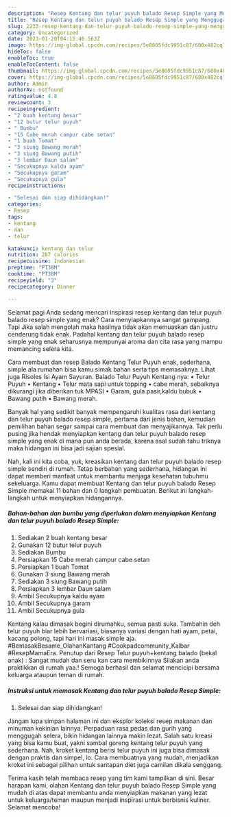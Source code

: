 ```yaml
---
description: "Resep Kentang dan telur puyuh balado Resep Simple yang Menggugah Selera, Buat Buka Puasa Lezat Sekali"
title: "Resep Kentang dan telur puyuh balado Resep Simple yang Menggugah Selera, Buat Buka Puasa Lezat Sekali"
slug: 2233-resep-kentang-dan-telur-puyuh-balado-resep-simple-yang-menggugah-selera-buat-buka-puasa-lezat-sekali
category: Uncategorized
date: 2023-01-20T04:15:46.563Z
image: https://img-global.cpcdn.com/recipes/5e8605fdc9951c87/680x482cq70/kentang-dan-telur-puyuh-balado-resep-simple-foto-resep-utama.jpg
hideToc: false
enableToc: true
enableTocContent: false
thumbnail: https://img-global.cpcdn.com/recipes/5e8605fdc9951c87/680x482cq70/kentang-dan-telur-puyuh-balado-resep-simple-foto-resep-utama.jpg
cover: https://img-global.cpcdn.com/recipes/5e8605fdc9951c87/680x482cq70/kentang-dan-telur-puyuh-balado-resep-simple-foto-resep-utama.jpg
author: Admin
authorAv: notfound
ratingvalue: 4.8
reviewcount: 3
recipeingredient:
- "2 buah kentang besar"
- "12 butur telur puyuh"
- " Bumbu"
- "15 Cabe merah campur cabe setan"
- "1 buah Tomat"
- "3 siung Bawang merah"
- "3 siung Bawang putih"
- "3 lembar Daun salam"
- "Secukupnya kaldu ayam"
- "Secukupnya garam"
- "Secukupnya gula"
recipeinstructions:

- "Selesai dan siap dihidangkan!"
categories:
- Resep
tags:
- kentang
- dan
- telur

katakunci: kentang dan telur 
nutrition: 287 calories
recipecuisine: Indonesian
preptime: "PT38M"
cooktime: "PT38M"
recipeyield: "3"
recipecategory: Dinner

---
```



Selamat pagi Anda sedang mencari inspirasi resep kentang dan telur puyuh balado resep simple yang enak? Cara menyiapkannya sangat gampang. Tapi Jika salah mengolah maka hasilnya tidak akan memuaskan dan justru cenderung tidak enak. Padahal kentang dan telur puyuh balado resep simple yang enak seharusnya mempunyai aroma dan cita rasa yang mampu memancing selera kita.


Cara membuat dan resep Balado Kentang Telur Puyuh enak, sederhana, simple ala rumahan bisa kamu simak bahan serta tips memasaknya. Lihat juga Risoles Isi Ayam Sayuran. Balado Telur Puyuh Kentang nya: • Telur Puyuh • Kentang • Telur mata sapi untuk topping • cabe merah, sebaiknya dikurangi jika diberikan tuk MPASI • Garam, gula pasir,kaldu bubuk • Bawang putih • Bawang merah.

Banyak hal yang sedikit banyak mempengaruhi kualitas rasa dari kentang dan telur puyuh balado resep simple, pertama dari jenis bahan, kemudian pemilihan bahan segar sampai cara membuat dan menyajikannya. Tak perlu pusing jika hendak menyiapkan kentang dan telur puyuh balado resep simple yang enak di mana pun anda berada, karena asal sudah tahu triknya maka hidangan ini bisa jadi sajian spesial.


Nah, kali ini kita coba, yuk, kreasikan kentang dan telur puyuh balado resep simple sendiri di rumah. Tetap berbahan yang sederhana, hidangan ini dapat memberi manfaat untuk membantu menjaga kesehatan tubuhmu sekeluarga. Kamu dapat membuat Kentang dan telur puyuh balado Resep Simple memakai 11 bahan dan 0 langkah pembuatan. Berikut ini langkah-langkah untuk menyiapkan hidangannya.

<!--inarticleads1-->

##### Bahan-bahan dan bumbu yang diperlukan dalam menyiapkan Kentang dan telur puyuh balado Resep Simple:

1. Sediakan 2 buah kentang besar
1. Gunakan 12 butur telur puyuh
1. Sediakan  Bumbu
1. Persiapkan 15 Cabe merah campur cabe setan
1. Persiapkan 1 buah Tomat
1. Gunakan 3 siung Bawang merah
1. Sediakan 3 siung Bawang putih
1. Persiapkan 3 lembar Daun salam
1. Ambil Secukupnya kaldu ayam
1. Ambil Secukupnya garam
1. Ambil Secukupnya gula


Kentang kalau dimasak begini dirumahku, semua pasti suka. Tambahin deh telur puyuh biar lebih bervariasi, biasanya variasi dengan hati ayam, petai, kacang polong, tapi hari ini masak simple aja. #BemasakBesame_OlahanKantang #Cookpadcommunity_Kalbar #ResepMamaEra. Penutup dari Resep Telur puyuh+kentang balado (bekal anak) : Sangat mudah dan seru kan cara membikinnya Silakan anda praktikkan di rumah yaa.! Semoga berhasil dan selamat mencicipi bersama keluarga ataupun teman di rumah. 

<!--inarticleads2-->

##### Instruksi untuk memasak Kentang dan telur puyuh balado Resep Simple:


1. Selesai dan siap dihidangkan!

Jangan lupa simpan halaman ini dan eksplor koleksi resep makanan dan minuman kekinian lainnya. Perpaduan rasa pedas dan gurih yang menggugah selera, bikin hidangan lainnya makin lezat. Salah satu kreasi yang bisa kamu buat, yakni sambal goreng kentang telur puyuh yang sederhana. Nah, kroket kentang berisi telur puyuh ini juga bisa dimasak dengan praktis dan simpel, lo. Cara membuatnya yang mudah, menjadikan kroket ini sebagai pilihan untuk santapan diet juga camilan dikala senggang. 

Terima kasih telah membaca resep yang tim kami tampilkan di sini. Besar harapan kami, olahan Kentang dan telur puyuh balado Resep Simple yang mudah di atas dapat membantu anda menyiapkan makanan yang lezat untuk keluarga/teman maupun menjadi inspirasi untuk berbisnis kuliner. Selamat mencoba!
